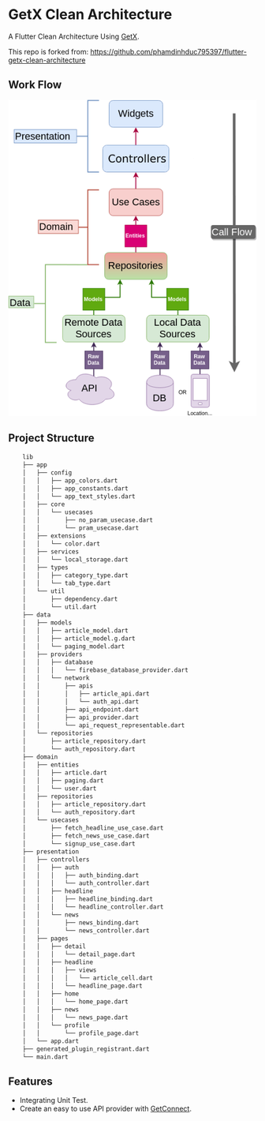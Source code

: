 # GetX Clean Architecture
A Flutter Clean Architecture Using [GetX](https://github.com/jonataslaw/getx).
 
This repo is forked from: https://github.com/phamdinhduc795397/flutter-getx-clean-architecture

## Work Flow
![alt text](/assets/Clean-Architecture-Flutter-Diagram.png?raw=true)

## Project Structure
```
    lib
    ├── app
    │   ├── config
    │   │   ├── app_colors.dart
    │   │   ├── app_constants.dart
    │   │   └── app_text_styles.dart
    │   ├── core
    │   │   └── usecases
    │   │       ├── no_param_usecase.dart
    │   │       └── pram_usecase.dart
    │   ├── extensions
    │   │   └── color.dart
    │   ├── services
    │   │   └── local_storage.dart
    │   ├── types
    │   │   ├── category_type.dart
    │   │   └── tab_type.dart
    │   └── util
    │       ├── dependency.dart
    │       └── util.dart
    ├── data
    │   ├── models
    │   │   ├── article_model.dart
    │   │   ├── article_model.g.dart
    │   │   └── paging_model.dart
    │   ├── providers
    │   │   ├── database
    │   │   │   └── firebase_database_provider.dart
    │   │   └── network
    │   │       ├── apis
    │   │       │   ├── article_api.dart
    │   │       │   └── auth_api.dart
    │   │       ├── api_endpoint.dart
    │   │       ├── api_provider.dart
    │   │       └── api_request_representable.dart
    │   └── repositories
    │       ├── article_repository.dart
    │       └── auth_repository.dart
    ├── domain
    │   ├── entities
    │   │   ├── article.dart
    │   │   ├── paging.dart
    │   │   └── user.dart
    │   ├── repositories
    │   │   ├── article_repository.dart
    │   │   └── auth_repository.dart
    │   └── usecases
    │       ├── fetch_headline_use_case.dart
    │       ├── fetch_news_use_case.dart
    │       └── signup_use_case.dart
    ├── presentation
    │   ├── controllers
    │   │   ├── auth
    │   │   │   ├── auth_binding.dart
    │   │   │   └── auth_controller.dart
    │   │   ├── headline
    │   │   │   ├── headline_binding.dart
    │   │   │   └── headline_controller.dart
    │   │   └── news
    │   │       ├── news_binding.dart
    │   │       └── news_controller.dart
    │   ├── pages
    │   │   ├── detail
    │   │   │   └── detail_page.dart
    │   │   ├── headline
    │   │   │   ├── views
    │   │   │   │   └── article_cell.dart
    │   │   │   └── headline_page.dart
    │   │   ├── home
    │   │   │   └── home_page.dart
    │   │   ├── news
    │   │   │   └── news_page.dart
    │   │   └── profile
    │   │       └── profile_page.dart
    │   └── app.dart
    ├── generated_plugin_registrant.dart
    └── main.dart
```

## Features
- Integrating Unit Test.
- Create an easy to use API provider with [GetConnect](https://github.com/jonataslaw/getx#getconnect).
